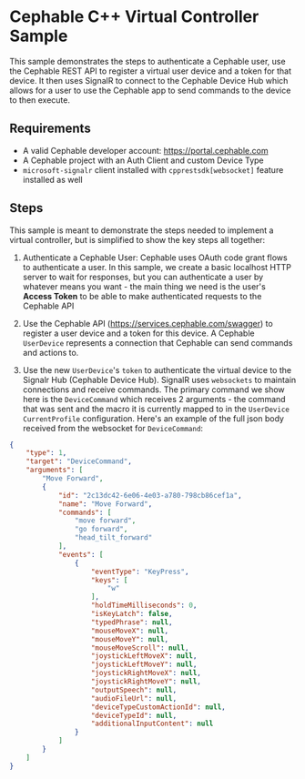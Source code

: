 # Cephable C++ Virtual Controller Sample

This sample demonstrates the steps to authenticate a Cephable user, use the Cephable REST API to register a virtual user device and a token for that device. It then uses SignalR to connect to the Cephable Device Hub which allows for a user to use the Cephable app to send commands to the device to then execute.

## Requirements

- A valid Cephable developer account: https://portal.cephable.com 
- A Cephable project with an Auth Client and custom Device Type
- `microsoft-signalr` client installed with `cpprestsdk[websocket]` feature installed as well

## Steps

This sample is meant to demonstrate the steps needed to implement a virtual controller, but is simplified to show the key steps all together:

1. Authenticate a Cephable User: Cephable uses OAuth code grant flows to authenticate a user. In this sample, we create a basic localhost HTTP server to wait for responses, but you can authenticate a user by whatever means you want - the main thing we need is the user's **Access Token** to be able to make authenticated requests to the Cephable API

2. Use the Cephable API (https://services.cephable.com/swagger) to register a user device and a token for this device. A Cephable `UserDevice` represents a connection that Cephable can send commands and actions to. 

3. Use the new `UserDevice`'s `token` to authenticate the virtual device to the Signalr Hub (Cephable Device Hub). SignalR uses `websockets` to maintain connections and receive commands. The primary command we show here is the `DeviceCommand` which receives 2 arguments - the command that was sent and the macro it is currently mapped to in the `UserDevice` `CurrentProfile` configuration.
Here's an example of the full json body received from the websocket for `DeviceCommand`:

```json
{
    "type": 1,
    "target": "DeviceCommand",
    "arguments": [
        "Move Forward",
        {
            "id": "2c13dc42-6e06-4e03-a780-798cb86cef1a",
            "name": "Move Forward",
            "commands": [
                "move forward",
                "go forward",
                "head_tilt_forward"
            ],
            "events": [
                {
                    "eventType": "KeyPress",
                    "keys": [
                        "w"
                    ],
                    "holdTimeMilliseconds": 0,
                    "isKeyLatch": false,
                    "typedPhrase": null,
                    "mouseMoveX": null,
                    "mouseMoveY": null,
                    "mouseMoveScroll": null,
                    "joystickLeftMoveX": null,
                    "joystickLeftMoveY": null,
                    "joystickRightMoveX": null,
                    "joystickRightMoveY": null,
                    "outputSpeech": null,
                    "audioFileUrl": null,
                    "deviceTypeCustomActionId": null,
                    "deviceTypeId": null,
                    "additionalInputContent": null
                }
            ]
        }
    ]
}
```